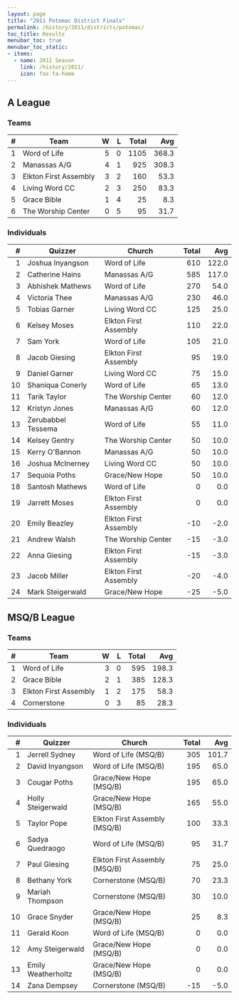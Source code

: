 ```yaml
---
layout: page
title: "2011 Potomac District Finals"
permalink: /history/2011/districts/potomac/
toc_title: Results
menubar_toc: true
menubar_toc_static:
- items:
  - name: 2011 Season
    link: /history/2011/
    icon: fas fa-home
---
```


## A League

### Teams

|    # | Team                  |    W |    L | Total |   Avg |
| ---: | --------------------- | ---: | ---: | ----: | ----: |
|    1 | Word of Life          |    5 |    0 |  1105 | 368.3 |
|    2 | Manassas A/G          |    4 |    1 |   925 | 308.3 |
|    3 | Elkton First Assembly |    3 |    2 |   160 |  53.3 |
|    4 | Living Word CC        |    2 |    3 |   250 |  83.3 |
|    5 | Grace Bible           |    1 |    4 |    25 |   8.3 |
|    6 | The Worship Center    |    0 |    5 |    95 |  31.7 |

### Individuals

|    # | Quizzer            | Church                | Total |   Avg |
| ---: | ------------------ | --------------------- | ----: | ----: |
|    1 | Joshua Inyangson   | Word of Life          |   610 | 122.0 |
|    2 | Catherine Hains    | Manassas A/G          |   585 | 117.0 |
|    3 | Abhishek Mathews   | Word of Life          |   270 |  54.0 |
|    4 | Victoria Thee      | Manassas A/G          |   230 |  46.0 |
|    5 | Tobias Garner      | Living Word CC        |   125 |  25.0 |
|    6 | Kelsey Moses       | Elkton First Assembly |   110 |  22.0 |
|    7 | Sam York           | Word of Life          |   105 |  21.0 |
|    8 | Jacob Giesing      | Elkton First Assembly |    95 |  19.0 |
|    9 | Daniel Garner      | Living Word CC        |    75 |  15.0 |
|   10 | Shaniqua Conerly   | Word of Life          |    65 |  13.0 |
|   11 | Tarik Taylor       | The Worship Center    |    60 |  12.0 |
|   12 | Kristyn Jones      | Manassas A/G          |    60 |  12.0 |
|   13 | Zerubabbel Tessema | Word of Life          |    55 |  11.0 |
|   14 | Kelsey Gentry      | The Worship Center    |    50 |  10.0 |
|   15 | Kerry O'Bannon     | Manassas A/G          |    50 |  10.0 |
|   16 | Joshua McInerney   | Living Word CC        |    50 |  10.0 |
|   17 | Sequoia Poths      | Grace/New Hope        |    50 |  10.0 |
|   18 | Santosh Mathews    | Word of Life          |     0 |   0.0 |
|   19 | Jarrett Moses      | Elkton First Assembly |     0 |   0.0 |
|   20 | Emily Beazley      | Elkton First Assembly |   -10 |  -2.0 |
|   21 | Andrew Walsh       | The Worship Center    |   -15 |  -3.0 |
|   22 | Anna Giesing       | Elkton First Assembly |   -15 |  -3.0 |
|   23 | Jacob Miller       | Elkton First Assembly |   -20 |  -4.0 |
|   24 | Mark Steigerwald   | Grace/New Hope        |   -25 |  -5.0 |

## MSQ/B League

### Teams

|    # | Team                  |    W |    L | Total |   Avg |
| ---: | --------------------- | ---: | ---: | ----: | ----: |
|    1 | Word of Life          |    3 |    0 |   595 | 198.3 |
|    2 | Grace Bible           |    2 |    1 |   385 | 128.3 |
|    3 | Elkton First Assembly |    1 |    2 |   175 |  58.3 |
|    4 | Cornerstone           |    0 |    3 |    85 |  28.3 |

### Individuals

|    # | Quizzer            | Church                        | Total |   Avg |
| ---: | ------------------ | ----------------------------- | ----: | ----: |
|    1 | Jerrell Sydney     | Word of Life (MSQ/B)          |   305 | 101.7 |
|    2 | David Inyangson    | Word of Life (MSQ/B)          |   195 |  65.0 |
|    3 | Cougar Poths       | Grace/New Hope (MSQ/B)        |   195 |  65.0 |
|    4 | Holly Steigerwald  | Grace/New Hope (MSQ/B)        |   165 |  55.0 |
|    5 | Taylor Pope        | Elkton First Assembly (MSQ/B) |   100 |  33.3 |
|    6 | Sadya Quedraogo    | Word of Life (MSQ/B)          |    95 |  31.7 |
|    7 | Paul Giesing       | Elkton First Assembly (MSQ/B) |    75 |  25.0 |
|    8 | Bethany York       | Cornerstone (MSQ/B)           |    70 |  23.3 |
|    9 | Mariah Thompson    | Cornerstone (MSQ/B)           |    30 |  10.0 |
|   10 | Grace Snyder       | Grace/New Hope (MSQ/B)        |    25 |   8.3 |
|   11 | Gerald Koon        | Word of Life (MSQ/B)          |     0 |   0.0 |
|   12 | Amy Steigerwald    | Grace/New Hope (MSQ/B)        |     0 |   0.0 |
|   13 | Emily Weatherholtz | Grace/New Hope (MSQ/B)        |     0 |   0.0 |
|   14 | Zana Dempsey       | Cornerstone (MSQ/B)           |   -15 |  -5.0 |
